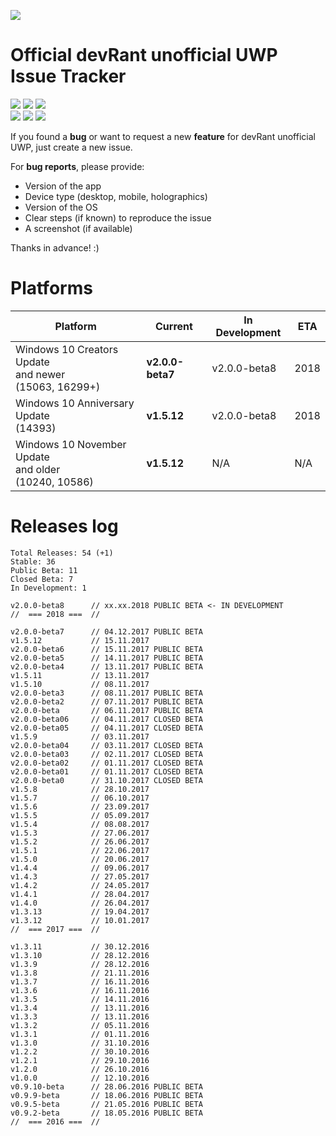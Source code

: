 ![](https://jakubsteplowski.com/other/devRant-Unofficial-2017Logo-black-100x100-transp.png)
# Official devRant unofficial UWP Issue Tracker
![](https://img.shields.io/badge/Open-15-28a745.svg?style=flat) ![](https://img.shields.io/badge/Requested_Features-12-5319e7.svg?style=flat) ![](https://img.shields.io/badge/Reported_Bugs-3-b60205.svg?style=flat) <br>
![](https://img.shields.io/badge/Closed-24-cb2431.svg?style=flat) ![](https://img.shields.io/badge/Implemented_Features-9-5319e7.svg?style=flat) ![](https://img.shields.io/badge/Fixed_Bugs-10-b60205.svg?style=flat)

If you found a **bug** or want to request a new **feature** for devRant unofficial UWP, just create a new issue.

For **bug reports**, please provide:
- Version of the app
- Device type (desktop, mobile, holographics)
- Version of the OS
- Clear steps (if known) to reproduce the issue
- A screenshot (if available)

Thanks in advance! :)

# Platforms

Platform | Current | In Development | ETA
------------ | ------------ | ------------- | -------------
Windows 10 Creators Update<br>and newer<br>(15063, 16299+) | **v2.0.0-beta7** | v2.0.0-beta8 | 2018
Windows 10 Anniversary Update<br>(14393) | **v1.5.12** | v2.0.0-beta8 | 2018
Windows 10 November Update<br>and older<br>(10240, 10586) | **v1.5.12** | N/A | N/A

# Releases log
```
Total Releases: 54 (+1)
Stable: 36
Public Beta: 11
Closed Beta: 7
In Development: 1

v2.0.0-beta8      // xx.xx.2018 PUBLIC BETA <- IN DEVELOPMENT
//  === 2018 ===  //

v2.0.0-beta7      // 04.12.2017 PUBLIC BETA
v1.5.12           // 15.11.2017
v2.0.0-beta6      // 15.11.2017 PUBLIC BETA
v2.0.0-beta5      // 14.11.2017 PUBLIC BETA
v2.0.0-beta4      // 13.11.2017 PUBLIC BETA
v1.5.11           // 13.11.2017
v1.5.10           // 08.11.2017
v2.0.0-beta3      // 08.11.2017 PUBLIC BETA
v2.0.0-beta2      // 07.11.2017 PUBLIC BETA
v2.0.0-beta       // 06.11.2017 PUBLIC BETA
v2.0.0-beta06     // 04.11.2017 CLOSED BETA
v2.0.0-beta05     // 04.11.2017 CLOSED BETA
v1.5.9            // 03.11.2017
v2.0.0-beta04     // 03.11.2017 CLOSED BETA
v2.0.0-beta03     // 02.11.2017 CLOSED BETA
v2.0.0-beta02     // 01.11.2017 CLOSED BETA
v2.0.0-beta01     // 01.11.2017 CLOSED BETA
v2.0.0-beta0      // 31.10.2017 CLOSED BETA
v1.5.8            // 28.10.2017
v1.5.7            // 06.10.2017
v1.5.6            // 23.09.2017
v1.5.5            // 05.09.2017
v1.5.4            // 08.08.2017
v1.5.3            // 27.06.2017
v1.5.2            // 26.06.2017
v1.5.1            // 22.06.2017
v1.5.0            // 20.06.2017
v1.4.4            // 09.06.2017
v1.4.3            // 27.05.2017
v1.4.2            // 24.05.2017
v1.4.1            // 28.04.2017
v1.4.0            // 26.04.2017
v1.3.13           // 19.04.2017
v1.3.12           // 10.01.2017
//  === 2017 ===  //

v1.3.11           // 30.12.2016
v1.3.10           // 28.12.2016
v1.3.9            // 28.12.2016
v1.3.8            // 21.11.2016
v1.3.7            // 16.11.2016
v1.3.6            // 16.11.2016
v1.3.5            // 14.11.2016
v1.3.4            // 13.11.2016
v1.3.3            // 13.11.2016
v1.3.2            // 05.11.2016
v1.3.1            // 01.11.2016
v1.3.0            // 31.10.2016
v1.2.2            // 30.10.2016
v1.2.1            // 29.10.2016
v1.2.0            // 26.10.2016
v1.0.0            // 12.10.2016
v0.9.10-beta      // 28.06.2016 PUBLIC BETA
v0.9.9-beta       // 18.06.2016 PUBLIC BETA
v0.9.5-beta       // 21.05.2016 PUBLIC BETA
v0.9.2-beta       // 18.05.2016 PUBLIC BETA
//  === 2016 ===  //
```
